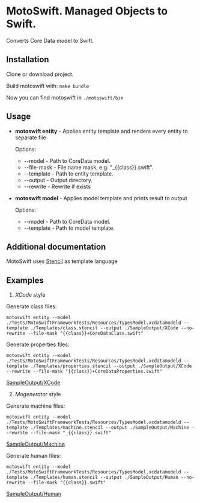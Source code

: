 # MotoSwift. Managed Objects to Swift.
Converts Core Data model to Swift.

## Installation
Clone or download project.

Build motoswift with:
`make bundle`

Now you can find motoswift in `./motoswift/bin`

## Usage

* **motoswift entity** - Applies entity template and renders every entity to separate file

  Options:
    * --model - Path to CoreData model.
    * --file-mask - File name mask, e.g: "_{{class}}.swift".
    * --template - Path to entity template.
    * --output - Output directory.
    * --rewrite - Rewrite if exists

* **motoswift model** - Applies model template and prints result to output

  Options:
    * --model - Path to CoreData model.
    * --template - Path to model template.

## Additional documentation
MotoSwift uses [Stencil](https://github.com/kylef/Stencil) as template language

## Examples

1. *XCode* style

Generate class files:

`motoswift entity --model ./Tests/MotoSwiftFrameworkTests/Resources/TypesModel.xcdatamodeld --template ./Templates/class.stencil --output ./SampleOutput/XCode --no-rewrite --file-mask "{{class}}+CoreDataClass.swift"`

Generate properties files:

`motoswift entity --model ./Tests/MotoSwiftFrameworkTests/Resources/TypesModel.xcdatamodeld --template ./Templates/properties.stencil --output ./SampleOutput/XCode --rewrite --file-mask "{{class}}+CoreDataProperties.swift"`

[SampleOutput/XCode](https://github.com/Igor-Palaguta/MotoSwift/tree/master/SampleOutput/XCode)

2. *Mogenerator* style

Generate machine files:

`motoswift entity --model ./Tests/MotoSwiftFrameworkTests/Resources/TypesModel.xcdatamodeld --template ./Templates/machine.stencil --output ./SampleOutput/Machine --rewrite --file-mask "_{{class}}.swift"`

[SampleOutput/Machine](https://github.com/Igor-Palaguta/MotoSwift/tree/master/SampleOutput/Machine)

Generate human files:

`motoswift entity --model ./Tests/MotoSwiftFrameworkTests/Resources/TypesModel.xcdatamodeld --template ./Templates/human.stencil --output ./SampleOutput/Human --no-rewrite --file-mask "{{class}}.swift"`

[SampleOutput/Human](https://github.com/Igor-Palaguta/MotoSwift/tree/master/SampleOutput/Human)


